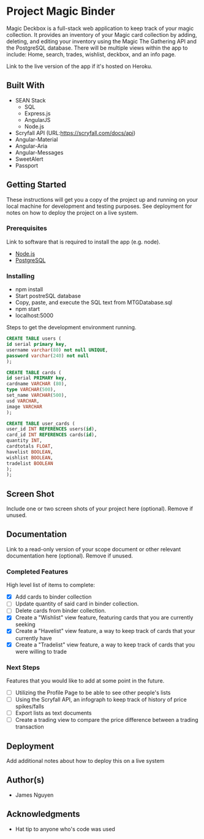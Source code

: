 # Project Magic Binder

Magic Deckbox is a full-stack web application to keep track of your magic collection. It provides an inventory of your Magic card collection by adding, deleting, and editing your inventory using the Magic The Gathering API and the PostgreSQL database. There will be multiple views within the app to include: Home, search, trades, wishlist, deckbox, and an info page.

Link to the live version of the app if it's hosted on Heroku.

## Built With
- SEAN Stack
    - SQL
    - Express.js
    - AngularJS
    - Node.js
- Scryfall API (URL:https://scryfall.com/docs/api)
- Angular-Material
- Angular-Aria
- Angular-Messages
- SweetAlert
- Passport

## Getting Started

These instructions will get you a copy of the project up and running on your local machine for development and testing purposes. See deployment for notes on how to deploy the project on a live system.

### Prerequisites

Link to software that is required to install the app (e.g. node).

- [Node.js](https://nodejs.org/en/)
- [PostgreSQL](https://www.postgresql.org/)

### Installing

- npm install
- Start postreSQL database
- Copy, paste, and execute the SQL text from MTGDatabase.sql
- npm start
- localhost:5000

Steps to get the development environment running.

```sql
CREATE TABLE users (
id serial primary key,
username varchar(80) not null UNIQUE,
password varchar(240) not null
);

CREATE TABLE cards (
id serial PRIMARY key,
cardname VARCHAR (80),
type VARCHAR(500),
set_name VARCHAR(500),
usd VARCHAR,
image VARCHAR
);

CREATE TABLE user_cards (
user_id INT REFERENCES users(id),
card_id INT REFERENCES cards(id),
quantity INT,
cardtotals FLOAT,
havelist BOOLEAN,
wishlist BOOLEAN,
tradelist BOOLEAN
);
);
```

## Screen Shot

Include one or two screen shots of your project here (optional). Remove if unused.

## Documentation

Link to a read-only version of your scope document or other relevant documentation here (optional). Remove if unused.

### Completed Features

High level list of items to complete:

- [x] Add cards to binder collection
- [ ] Update quantity of said card in  binder collection.
- [ ] Delete cards from binder collection.
- [x] Create a "Wishlist" view feature, featuring cards that you are currently seeking
- [x] Create a "Havelist" view feature, a way to keep track of cards that your currently have
- [x] Create a "Tradelist" view feature, a way to keep track of cards that you were willing to trade

### Next Steps

Features that you would like to add at some point in the future.

- [ ] Utilizing the Profile Page to be able to see other people's lists
- [ ] Using the Scryfall API, an infograph to keep track of history of price spikes/falls
- [ ] Export lists as text documents
- [ ] Create a trading view to compare the price difference between a trading transaction 

## Deployment

Add additional notes about how to deploy this on a live system

## Author(s)

* James Nguyen


## Acknowledgments

* Hat tip to anyone who's code was used